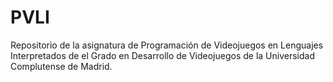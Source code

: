 # PVLI
Repositorio de la asignatura de Programación de Videojuegos en Lenguajes Interpretados de el Grado en Desarrollo de Videojuegos de la Universidad Complutense de Madrid.
